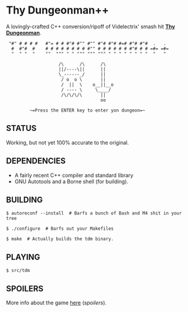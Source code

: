 # Thy Dungeonman++
A lovingly-crafted C++ conversion/ripoff of Videlectrix' smash hit
[**Thy Dungeonman**](http://homestarrunner.com/dungeonman.html).

```
 "#" # # # #   #"= # # #"# #"" #"" #"# #"# #=# #"# #"#  .   .
  #  #"#  #    # # # # # # # # #"" # # # # # # #"# # # =#= =#=
  "  " "  "    ""  """ " " """ """ """ " " " " " " " "  "   "

                    /\      /\      /\
                    ||/----\||      ||
                    \_------_/      ||
                     / o  o \       ||
                     /  ||  \    o__||__o
                     / ---- \     \____/
                     /\/\/\/\       ||
                                    oo

         ~=Press the ENTER key to enter yon dungeon=~
```

## STATUS
Working, but not yet 100% accurate to the original.

## DEPENDENCIES
- A fairly recent C++ compiler and standard library
- GNU Autotools and a Borne shell (for building).

## BUILDING
```
$ autoreconf --install  # Barfs a bunch of Bash and M4 shit in your tree
```

```
$ ./configure  # Barfs out your Makefiles
```

```
$ make  # Actually builds the tdm binary.
```

## PLAYING
```
$ src/tdm
```

## SPOILERS
More info about the game [here](http://www.hrwiki.org/wiki/Thy_Dungeonman) (*spoilers*).
